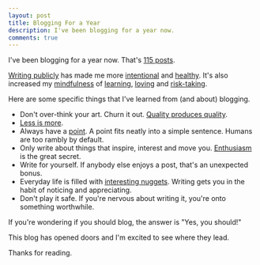 ```yaml
---
layout: post
title: Blogging For a Year
description: I've been blogging for a year now.
comments: true
---
```

I've been blogging for a year now.  That's [115 posts](/posts).

[Writing publicly](/meta-blog/) has made me more [intentional](/intent) and [healthy](/sleep-nutrition-exercise).  It's also increased my [mindfulness](/thoughts-on-meditation/) of [learning](/meta-learning), [loving](/love) and [risk-taking](/risking-embarrassment).

Here are some specific things that I've learned from (and about) blogging.

 - Don't over-think your art.  Churn it out.  [Quality produces quality](/blogging-daily).
 - [Less is more](/simplicity).
 - Always have a [point](/carving-the-block).  A point fits neatly into a simple sentence. Humans are too rambly by default.
 - Only write about things that inspire, interest and move you. [Enthusiasm](/enthusiasm) is the great secret.
 - Write for yourself. If anybody else enjoys a post, that's an unexpected bonus.
 - Everyday life is filled with [interesting nuggets](/tension).  Writing gets you in the habit of noticing and appreciating.
 - Don't play it safe.  If you're nervous about writing it, you're onto something worthwhile.

If you're wondering if you should blog, the answer is "Yes, you should!"

This blog has opened doors and I'm excited to see where they lead.

Thanks for reading.
